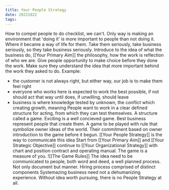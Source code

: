 ```yaml
---
title: Your People Strategy
date: 20221022
tags:
---
```


How to compel people to do checklist, we can't. Only way is making an environment that 'doing it' is more important to people than not doing it. Where it became a way of life for them.
Take them seriously, take business seriously, so they take business seriously.
Introduce to the idea of what the business do, [[Your Primary Aim]] the philosophy, how the work is reflection of who we are.
Give people opportunity to make choice before they done the work. Make sure they understand the idea that more important behind the work they asked to do.
Example:
- the customer is not always right, but either way, our job is to make them feel right
- everyone who works here is expected to work the best possible, if not should act that way until does, if unwilling, should leave
- business is where knowledge tested by unknown, the conflict which creating growth, meaning
People want to work in a clear defined structure for acting, from which they can test themselves. A structure called a game. Exciting is a well concieved game.
Best business represent people that create them. A game to be played with rule that symbolize owner ideas of the world.
Their commitment based on owner introduction to the game before it begun.
[[Your People Strategy]] is the way to communicate this idea
Start from [[Your Primary Aim]] and [[Your Strategic Objective]] continue to [[Your Organizational Strategy]] with chart and position contract and operating manual.
The game is a measure of you. 
![[The Game Rules]] 
The idea need to be communicated to people, both word and deed, a well planned process.
Not only document but manner. Hiring process comprised of distinct components
Systemazing business need not a dehumanizing experience.
Without idea worth pursuing, there is no People Strategy at all.